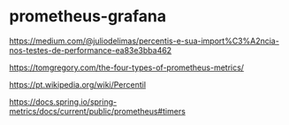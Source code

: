 # prometheus-grafana

https://medium.com/@juliodelimas/percentis-e-sua-import%C3%A2ncia-nos-testes-de-performance-ea83e3bba462

https://tomgregory.com/the-four-types-of-prometheus-metrics/

https://pt.wikipedia.org/wiki/Percentil

https://docs.spring.io/spring-metrics/docs/current/public/prometheus#timers